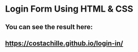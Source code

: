 # Login Form Using HTML & CSS

## You can see the result here:

## https://costachille.github.io/login-in/
